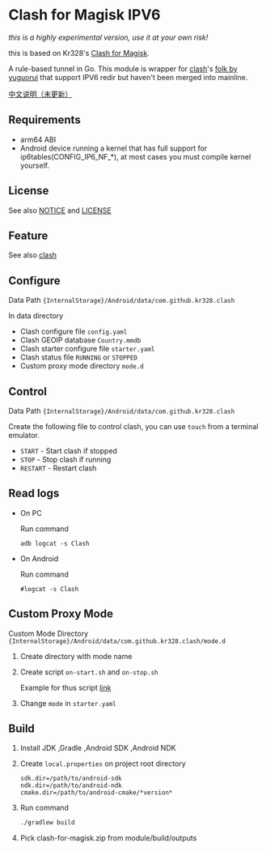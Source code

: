 # Clash for Magisk IPV6

*this is a highly experimental version, use it at your own risk!*

this is based on Kr328's [Clash for Magisk](https://github.com/Kr328/ClashForMagisk).

A rule-based tunnel in Go. This module is wrapper for [clash](https://github.com/Dreamacro/clash)'s [folk by yuguorui](https://github.com/yuguorui/clash) that support IPV6 redir but haven't been merged into mainline.

[中文说明（未更新）](README_zh.md)

## Requirements

* arm64 ABI
* Android device running a kernel that has full support for ip6tables(CONFIG_IP6_NF_*), at most cases you must compile kernel yourself.

## License

See also [NOTICE](NOTICE) and [LICENSE](LICENSE)

## Feature

See also [clash](https://github.com/Dreamacro/clash)



## Configure

Data Path  `{InternalStorage}/Android/data/com.github.kr328.clash`

In data directory

* Clash configure file `config.yaml`
* Clash GEOIP database `Country.mmdb`
* Clash starter configure file `starter.yaml`
* Clash status file `RUNNING` or `STOPPED`
* Custom proxy mode directory `mode.d`



## Control

Data Path  `{InternalStorage}/Android/data/com.github.kr328.clash`

Create the following file to control clash, you can use `touch` from a terminal emulator.

* `START` - Start clash if stopped
* `STOP` - Stop clash if running
* `RESTART` - Restart clash



## Read logs

* On PC

  Run command

  `adb logcat -s Clash`

* On Android

  Run command

  `#logcat -s Clash`



## Custom Proxy Mode

Custom Mode Directory `{InternalStorage}/Android/data/com.github.kr328.clash/mode.d`

1. Create directory with mode name

2. Create script `on-start.sh` and `on-stop.sh`

   Example for thus script [link](module/src/main/raw/magisk/core/mode.d/)

3. Change `mode` in `starter.yaml`



## Build

1. Install JDK ,Gradle ,Android SDK ,Android NDK

2. Create `local.properties` on project root directory
   ```properties
   sdk.dir=/path/to/android-sdk
   ndk.dir=/path/to/android-ndk
   cmake.dir=/path/to/android-cmake/*version*
   ```

3. Run command
   ```bash
   ./gradlew build
   ```

4. Pick clash-for-magisk.zip from module/build/outputs

